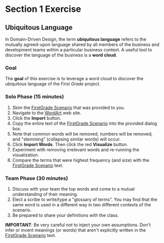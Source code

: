 # Section 1 Exercise

## Ubiquitous Language
In Domain-Driven Design, the term **ubiquitous language** refers to the mutually agreed-upon language shared by all members of the business and development teams within a particular business context. A useful tool to discover the language of the business is a **word cloud**. 

### Goal
The **goal** of this exercise is to leverage a word cloud to discover the ubiquitous language of the *First Grade* project.

### Solo Phase (15 minutes)
1)  Skim the [FirstGrade Scenario](https://github.com/DDDDevNexus2020/FirstGrade/blob/master/docs/Scenario.md) that was provided to you.
2)  Navigate to the [WordArt](https://wordart.com/create) web site.
3)  Click the **Import** button.
4)  Copy the entire text of the [FirstGrade Scenario](https://github.com/DDDDevNexus2020/FirstGrade/blob/master/docs/Scenario.md) into the provided dialog box.
5)  Note that common words will be removed, numbers will be removed, and "stemming" (collapsing similar words) will occur.
6)  Click **Import Words**. Then click the red **Visualize** button.
7)  Experiment with removing irrelevant words and re-running the visualization.
8)  Compare the terms that were highest frequency (and size) with the [FirstGrade Scenario](https://github.com/DDDDevNexus2020/FirstGrade/blob/master/docs/Scenario.md) text.

### Team Phase (30 minutes)
1)  Discuss with your team the top words and come to a mutual understanding of their meaning.
2)  Elect a scribe to write/type a "glossary of terms". You may find that the same word is used in a different way in two different contexts of the scenario.
3)  Be prepared to share your definitions with the class.

**IMPORTANT**: Be very careful *not* to inject your own assumptions. Don't infer or invent meanings (or words) that aren't explicitly written in the [FirstGrade Scenario](https://github.com/DDDDevNexus2020/FirstGrade/blob/master/docs/Scenario.md) text.